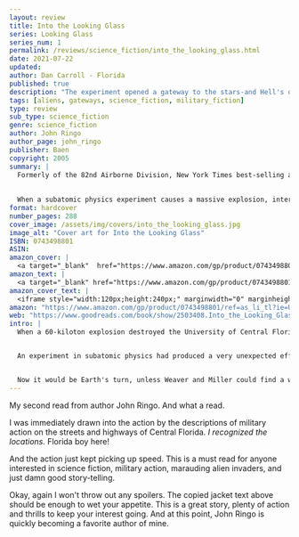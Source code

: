 ```yaml
---
layout: review
title: Into the Looking Glass
series: Looking Glass
series_num: 1
permalink: /reviews/science_fiction/into_the_looking_glass.html
date: 2021-07-22
updated: 
author: Dan Carroll - Florida
published: true
description: "The experiment opened a gateway to the stars-and Hell's own spawn was on the other side. Science fiction adventure by the author of the New York Times best sellers When the Devil Dances and Hell's Faire."
tags: [aliens, gateways, science_fiction, military_fiction]
type: review
sub_type: science_fiction
genre: science_fiction
author: John Ringo
author_page: john_ringo
publisher: Baen
copyright: 2005
summary: |
  Formerly of the 82nd Airborne Division, New York Times best-selling author John Ringo brings unmatched authenticity to his military science fiction.
  
  
  When a subatomic physics experiment causes a massive explosion, interdimensional gateways open in Florida - and aliens pour out. Some intend to bring Earth to its knees. Others seem willing to help, but will annihilate the planet if Navy SEAL Command Master Chief Robert Miller can't stop the menace from spreading.
format: hardcover
number_pages: 288
cover_image: /assets/img/covers/into_the_looking_glass.jpg
image_alt: "Cover art for Into the Looking Glass"
ISBN: 0743498801
ASIN: 
amazon_cover: |
  <a target="_blank"  href="https://www.amazon.com/gp/product/0743498801/ref=as_li_tl?ie=UTF8&camp=1789&creative=9325&creativeASIN=0743498801&linkCode=as2&tag=floridan21-20&linkId=58ca75959e3f341fb698c86b6d583c0d"><img border="0" src="//ws-na.amazon-adsystem.com/widgets/q?_encoding=UTF8&MarketPlace=US&ASIN=0743498801&ServiceVersion=20070822&ID=AsinImage&WS=1&Format=_SL250_&tag=floridan21-20" ></a>
amazon_text: |
  <a target="_blank" href="https://www.amazon.com/gp/product/0743498801/ref=as_li_tl?ie=UTF8&camp=1789&creative=9325&creativeASIN=0743498801&linkCode=as2&tag=floridan21-20&linkId=8b62bbb806c968a32072de6310d4d2f9">Into the Looking Glass (Looking Glass, Book 1)</a>
amazon_cover_text: |
  <iframe style="width:120px;height:240px;" marginwidth="0" marginheight="0" scrolling="no" frameborder="0" src="//ws-na.amazon-adsystem.com/widgets/q?ServiceVersion=20070822&OneJS=1&Operation=GetAdHtml&MarketPlace=US&source=ac&ref=tf_til&ad_type=product_link&tracking_id=floridan21-20&marketplace=amazon&amp;region=US&placement=0743498801&asins=0743498801&linkId=0dc1e242d0ffc039441cbc42c4f68a25&show_border=false&link_opens_in_new_window=false&price_color=333333&title_color=0066c0&bg_color=ffffff"></iframe>
amazon: "https://www.amazon.com/gp/product/0743498801/ref=as_li_tl?ie=UTF8&tag=floridan21-20&camp=1789&creative=9325&linkCode=as2&creativeASIN=0743498801&linkId=f25ab1d17a470d12626219ff8b151ab7"
web: "https://www.goodreads.com/book/show/2503408.Into_the_Looking_Glass"
intro: |
  When a 60-kiloton explosion destroyed the University of Central Florida, and much of the surrounding countryside, the authorities first thought that terrorists had somehow obtained a nuclear weapon. But there was no radiation detected, and, when physicist Dr. William Weaver and Navy SEAL Command Master Chief Robert Miller were sent to investigate, they found that in the center of the destruction, where the University's physics department used to be, was an interdimensional gateway to... somewhere.


  An experiment in subatomic physics had produced a very unexpected effect. Furthermore, other gateways were appearing all over the world – and one of them immediately began disgorging demonic visitors intent on annihilating all life on Earth and replacing it with their own. Other, apparently less hostile, aliens emerged from other gateways, and informed Weaver and Miller that the demonic invaders – the name for them that humans could most easily pronounce was the "Dreen" – were a deadly blight across the galaxy, occupying planet after planet after wiping out all native life.


  Now it would be Earth's turn, unless Weaver and Miller could find a way to close the gateways. If they failed, the less belligerent aliens would face the regrettable necessity of annihilating the entire Earth to save their own worlds. . . . 
---
```


My second read from author John Ringo. And what a read.

I was immediately drawn into the action by the descriptions of military action on the streets and highways of Central Florida. *I recognized the locations.* Florida boy here!

And the action just kept picking up speed. This is a must read for anyone interested in science fiction, military action, marauding alien invaders, and just damn good story-telling.

Okay, again I won't throw out any spoilers. The copied jacket text above should be enough to wet your appetite. This is a great story, plenty of action and thrills to keep your interest going. And at this point, John Ringo is quickly becoming a favorite author of mine.
